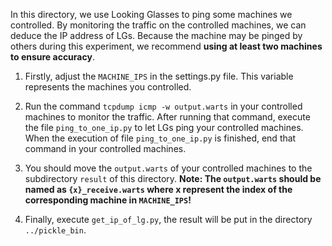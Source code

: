 In this directory, we use Looking Glasses to ping some machines we controlled. 
By monitoring the traffic on the controlled machines, we can deduce the IP address of LGs.
Because the machine may be pinged by others during this experiment, we recommend **using at least two machines to ensure accuracy**.

1. Firstly, adjust the `MACHINE_IPS` in the settings.py file. This variable represents the machines you controlled.

2. Run the command `tcpdump icmp -w output.warts` in your controlled machines to monitor the traffic. After running that command, execute the file `ping_to_one_ip.py` to let LGs ping your controlled machines. When the execution of file `ping_to_one_ip.py` is finished, end that command in your controlled machines. 

3. You should move the `output.warts` of your controlled machines to the subdirectory `result` of this directory. **Note: The `output.warts` should be named as `{x}_receive.warts` where x represent the index of the corresponding machine in `MACHINE_IPS`!**

4. Finally, execute `get_ip_of_lg.py`, the result will be put in the directory `../pickle_bin`.
